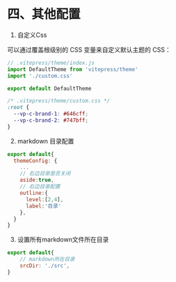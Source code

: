 # 四、其他配置



1. 自定义Css

可以通过覆盖根级别的 CSS 变量来自定义默认主题的 CSS：

```js
// .vitepress/theme/index.js
import DefaultTheme from 'vitepress/theme'
import './custom.css'

export default DefaultTheme
```


```css
/* .vitepress/theme/custom.css */
:root {
  --vp-c-brand-1: #646cff;
  --vp-c-brand-2: #747bff;
}
```

2. markdown 目录配置

```js
export default{
  themeConfig: {
    ...
    // 右边目录是否关闭
    aside:true,
    // 右边目录配置
    outline:{
      level:[2,4],
      label:'目录'
    },
  }
}
```

3. 设置所有markdown文件所在目录

```js
export default{
	// markdown所在目录
	srcDir: './src',
}
```
